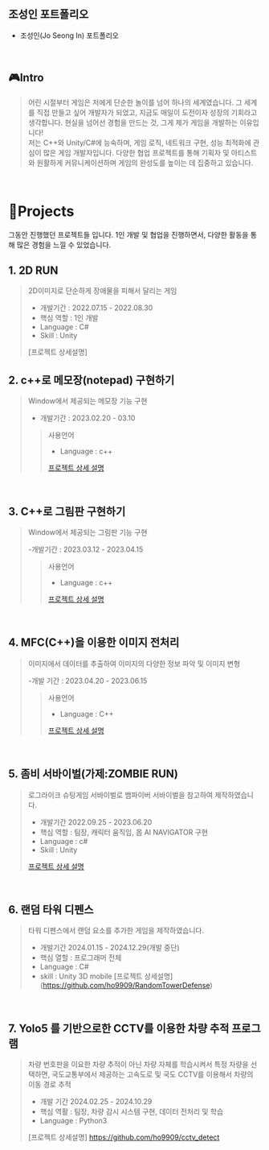 ## 조성인 포트폴리오
 - 조성인(Jo Seong In) 포트폴리오

<br />

## 🎮Intro
> 어린 시절부터 게임은 저에게 단순한 놀이를 넘어 하나의 세계였습니다.
> 그 세계를 직접 만들고 싶어 개발자가 되었고, 지금도 매일이 도전이자 성장의 기회라고 생각합니다.
> 현실을 넘어선 경험을 만드는 것, 그게 제가 게임을 개발하는 이유입니다!
> <br />
> 저는 C++와 Unity/C#에 능숙하며, 게임 로직, 네트워크 구현, 성능 최적화에 관심이 많은 게임 개발자입니다.
> 다양한 협업 프로젝트를 통해 기획자 및 아티스트와 원활하게 커뮤니케이션하며 게임의 완성도를 높이는 데 집중하고 있습니다.

<br />

# 📝Projects
그동안 진행했던 프로젝트들 입니다.
1인 개발 및 협업을 진행하면서, 다양한 활동을 통해 많은 경험을 느낄 수 있었습니다.

## 1. 2D RUN
> 2D이미지로 단순하게 장애물을 피해서 달리는 게임
>
> - 개발기간 : 2022.07.15 - 2022.08.30
> - 핵심 역할 : 1인 개발
> - Language : C#
> - Skill : Unity
>
> [프로젝트 상세설명] 


## 2. c++로 메모장(notepad) 구현하기
> Window에서 제공되는 메모장 기능 구현
>
> - 개발기간 : 2023.02.20 - 03.10
>
>> 사용언어
>> - Language : c++
>>
>> [프로젝트 상세 설명](https://github.com/ho9909/notepad)
>>

<br />

## 3. C++로 그림판 구현하기
> Window에서 제공되는 그림판 기능 구현
>
> -개발기간 : 2023.03.12 - 2023.04.15
>
>> 사용언어
>> - Language : c++
>> 
>> [프로젝트 상세 설명](https://github.com/ho9909/paint-board)
>>

<br />

## 4. MFC(C++)을 이용한 이미지 전처리
> 이미지에서 데이터를 추출하여 이미지의 다양한 정보 파악 및 이미지 변형
>
> -개발 기간 : 2023.04.20 - 2023.06.15
>
>> 사용언어
>> - Language : C++
>>
>> [프로젝트 상세 설명](https://github.com/ho9909/MFC_img)
>>

<br />

## 5. 좀비 서바이벌(가제:ZOMBIE RUN)
> 로그라이크 슈팅게임 서바이벌로 뱀파이버 서바이벌을 참고하여 제작하였습니다.
>
> - 개발기간 2022.09.25 - 2023.06.20
> - 핵심 역할 : 팀장, 캐릭터 움직임, 몹 AI NAVIGATOR 구현
> - Language : c#
> - Skill : Unity
> 
> [프로젝트 상세 설명](https://github.com/ho9909/zobie_run)

<br />

## 6. 랜덤 타워 디펜스
> 타워 디펜스에서 랜덤 요소를 추가한 게임을 제작하였습니다.
>
> - 개발기간 2024.01.15 - 2024.12.29(개발 중단)
> - 핵심 열할 : 프로그래머 전체
> - Language : C#
> - skill : Unity 3D mobile
>  [프로젝트 상세설명] (https://github.com/ho9909/RandomTowerDefense)
<br />

## 7. Yolo5 를 기반으로한 CCTV를 이용한 차량 추적 프로그램
> 차량 번호판을 이요한 차량 추적이 아닌 차량 자체를 학습시켜서 특정 차량을 선택하면, 국도교통부에서 제공하는 고속도로 및 국도 CCTV를 이용해서 차량의 이동 경로 추적
>
> - 개발 기간 2024.02.25 - 2024.10.29
> - 핵심 역활 : 팀장, 차량 감시 시스템 구현, 데이터 전처리 및 학습
> - Language : Python3
>
>  [프로젝트 상세설명] https://github.com/ho9909/cctv_detect
<br />
